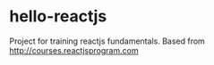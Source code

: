 # hello-reactjs
Project for training reactjs fundamentals. Based from http://courses.reactjsprogram.com
